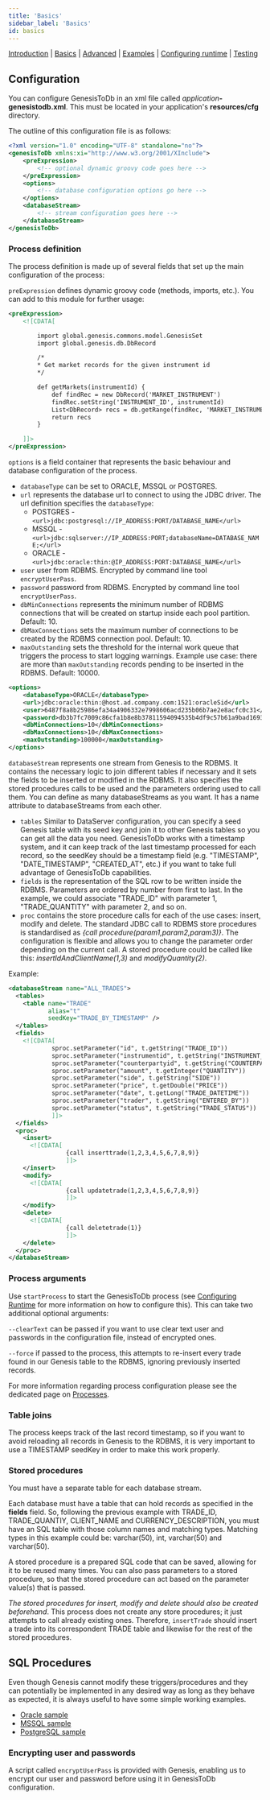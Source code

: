 ```yaml
---
title: 'Basics'
sidebar_label: 'Basics'
id: basics
---
```


[Introduction](/server/integration/database-streaming-out/introduction)  | [Basics](/server/integration/database-streaming-out/basics) | [Advanced](/server/integration/database-streaming-out/advanced) | [Examples](/server/integration/database-streaming-out/examples) | [Configuring runtime](/server/integration/database-streaming-out/configuring-runtime) | [Testing](/server/integration/database-streaming-out/testing)

## Configuration

You can configure GenesisToDb in an xml file called _application_**-genesistodb.xml**. This must be located in your application's **resources/cfg** directory.

The outline of this configuration file is as follows:

```xml
<?xml version="1.0" encoding="UTF-8" standalone="no"?>
<genesisToDb xmlns:xi="http://www.w3.org/2001/XInclude">
    <preExpression>
        <!-- optional dynamic groovy code goes here -->
    </preExpression>
    <options>
        <!-- database configuration options go here -->
    </options>
    <databaseStream>
        <!-- stream configuration goes here -->
    </databaseStream>
</genesisToDb>
```

### Process definition

The process definition is made up of several fields that set up the main configuration of the process:

`preExpression` defines dynamic groovy code (methods, imports, etc.). You can add to this module for further usage:

```xml
<preExpression>
    <![CDATA[

        import global.genesis.commons.model.GenesisSet
        import global.genesis.db.DbRecord

        /*
        * Get market records for the given instrument id
        */

        def getMarkets(instrumentId) {
            def findRec = new DbRecord('MARKET_INSTRUMENT')
            findRec.setString('INSTRUMENT_ID', instrumentId)
            List<DbRecord> recs = db.getRange(findRec, 'MARKET_INSTRUMENT_BY_INSTRUMENT_ID_MARKET_ID').get()
            return recs
        }

    ]]>
</preExpression>
```

`options` is a field container that represents the basic behaviour and database configuration of the process.

* `databaseType` can be set to ORACLE, MSSQL or POSTGRES.
* `url` represents the database url to connect to using the JDBC driver. The url definition specifies the `databaseType`:
    * POSTGRES - `<url>jdbc:postgresql://IP_ADDRESS:PORT/DATABASE_NAME</url>`
    * MSSQL - `<url>jdbc:sqlserver://IP_ADDRESS:PORT;databaseName=DATABASE_NAME;</url>`
    * ORACLE - `<url>jdbc:oracle:thin:@IP_ADDRESS:PORT:DATABASE_NAME</url>`
* `user` user from RDBMS. Encrypted by command line tool `encryptUserPass`.
* `password` password from RDBMS. Encrypted by command line tool `encryptUserPass`.
* `dbMinConnections` represents the minimum number of RDBMS connections that will be created on startup inside each pool partition. Default: 10.
* `dbMaxConnections` sets the maximum number of connections to be created by the RDBMS connection pool. Default: 10.
* `maxOutstanding` sets the threshold for the internal work queue that triggers the process to start logging warnings. Example use case: there are more than `maxOutstanding` records pending to be inserted in the RDBMS. Default: 10000.

```xml
<options>
    <databaseType>ORACLE</databaseType>
    <url>jdbc:oracle:thin:@host.ad.company.com:1521:oracleSid</url>
    <user>6487f8a8b25986efa34a4906332e7998606acd235b06b7ae2e8acfc0c31</user>
    <password>db3b7fc7009c86cfa1b8e8b37811594094535b4df9c57b61a9bad169332e1f7c</password>
    <dbMinConnections>10</dbMinConnections>
    <dbMaxConnections>10</dbMaxConnections>
    <maxOutstanding>100000</maxOutstanding>
</options>
```

`databaseStream` represents one stream from Genesis to the RDBMS. It contains the necessary logic to join different tables if necessary and it sets the fields to be inserted or modified in the RDBMS. It also specifies the stored procedures calls to be used and the parameters ordering used to call them. You can define as many databaseStreams as you want. It has a name attribute to databaseStreams from each other.

* `tables` Similar to DataServer configuration, you can specify a seed Genesis table with its seed key and join it to other Genesis tables so you can get all the data you need. GenesisToDb works with a timestamp system, and it can keep track of the last timestamp processed for each record, so the seedKey should be a timestamp field (e.g. "TIMESTAMP", "DATE_TIMESTAMP", "CREATED_AT", etc.) if you want to take full advantage of GenesisToDb capabilities.
* `fields` is the representation of the SQL row to be written inside the RDBMS. Parameters are ordered by number from first to last. In the example, we could associate "TRADE_ID" with parameter 1, "TRADE_QUANTITY" with parameter 2, and so on.
* `proc` contains the store procedure calls for each of the use cases: insert, modify and delete. The standard JDBC call to RDBMS store procedures is standardised as _{call procedure(param1,param2,param3)}_. The configuration is flexible and allows you to change the parameter order depending on the current call. A stored procedure could be called like this: _insertIdAndClientName(1,3)_ and _modifyQuantity(2)_.

Example:

```xml
<databaseStream name="ALL_TRADES">
  <tables>
    <table name="TRADE"
           alias="t"
           seedKey="TRADE_BY_TIMESTAMP" />
  </tables>
  <fields>
    <![CDATA[
            sproc.setParameter("id", t.getString("TRADE_ID"))
            sproc.setParameter("instrumentid", t.getString("INSTRUMENT_ID"))
            sproc.setParameter("counterpartyid", t.getString("COUNTERPARTY_ID"))
            sproc.setParameter("amount", t.getInteger("QUANTITY"))
            sproc.setParameter("side", t.getString("SIDE"))
            sproc.setParameter("price", t.getDouble("PRICE"))
            sproc.setParameter("date", t.getLong("TRADE_DATETIME"))
            sproc.setParameter("trader", t.getString("ENTERED_BY"))
            sproc.setParameter("status", t.getString("TRADE_STATUS"))
            ]]>
  </fields>
  <proc>
    <insert>
      <![CDATA[
                {call inserttrade(1,2,3,4,5,6,7,8,9)}
                ]]>
    </insert>
    <modify>
      <![CDATA[
                {call updatetrade(1,2,3,4,5,6,7,8,9)}
                ]]>
    </modify>
    <delete>
      <![CDATA[
                {call deletetrade(1)}
                ]]>
    </delete>
  </proc>
</databaseStream>
```

### Process arguments

Use `startProcess` to start the GenesisToDb process (see [Configuring Runtime](/server/integration/database-streaming-out/configuring-runtime/) for more information on how to configure this). This can take two additional optional arguments:

`--clearText` can be passed if you want to use clear text user and passwords in the configuration file, instead of encrypted ones.

`--force` if passed to the process, this  attempts to re-insert every trade found in our Genesis table to the RDBMS, ignoring previously inserted records.

For more information regarding process configuration please see the dedicated page on [Processes](/server/configuring-runtime/processes).

### Table joins

The process keeps track of the last record timestamp, so if you want to avoid reloading all records in Genesis to the RDBMS, it is very important to use a TIMESTAMP seedKey in order to make this work properly.

### Stored procedures

You must have a separate table for each database stream.

Each database must have a table that can hold records as specified in the **fields** field. So, following the previous example with TRADE_ID, TRADE_QUANTIY, CLIENT_NAME and CURRENCY_DESCRIPTION, you must have an SQL table with those column names and matching types. Matching types in this example could be: varchar(50), int, varchar(50) and varchar(50).

A stored procedure is a prepared SQL code that can be saved, allowing for it to be reused many times. You can also pass parameters to a stored procedure, so that the stored procedure can act based on the parameter value(s) that is passed.

_The stored procedures for insert, modify and delete should also be created beforehand_. This process does not create any store procedures; it just attempts to call already existing ones. Therefore, `insertTrade` should insert a trade into its correspondent TRADE table and likewise for the rest of the stored procedures.

## SQL Procedures

Even though Genesis cannot modify these triggers/procedures and they can potentially be implemented in any desired way as long as they behave as expected, it is always useful to have some simple working examples.

* [Oracle sample](/server/integration/database-streaming-out/examples/#oracle-sample)
* [MSSQL sample](/server/integration/database-streaming-out/examples/#mssql-sample)
* [PostgreSQL sample](/server/integration/database-streaming-out/examples/#postgresql-sample)

### Encrypting user and passwords

A script called `encryptUserPass` is provided with Genesis, enabling us to encrypt our user and password before using it in GenesisToDb configuration.